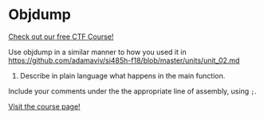 # Objdump

[Check out our free CTF Course!](https://academy.hoppersroppers.org/mod/page/view.php?id=994)

Use objdump in a similar manner to how you used it in 
<https://github.com/adamaviv/si485h-f18/blob/master/units/unit_02.md> 


1. Describe in plain language what happens in the main function. 

Include your comments under the the appropriate line of assembly, using `;`.



[Visit the course page!](https://academy.hoppersroppers.org/mod/assign/view.php?id=994)

